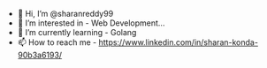 - 👋 Hi, I’m @sharanreddy99
- 👀 I’m interested in - Web Development...
- 🌱 I’m currently learning - Golang
- 📫 How to reach me - https://www.linkedin.com/in/sharan-konda-90b3a6193/

<!---
sharanreddy99/sharanreddy99 is a ✨ special ✨ repository because its `README.md` (this file) appears on your GitHub profile.
You can click the Preview link to take a look at your changes.
--->
